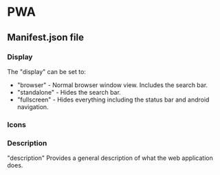 # PWA

## Manifest.json file

### Display

The "display" can be set to:

- "browser" - Normal browser window view. Includes the search bar.
- "standalone" - Hides the search bar.
- "fullscreen" - Hides everything including the status bar and android navigation.

### Icons

### Description

"description" Provides a general description of what the web application does.


